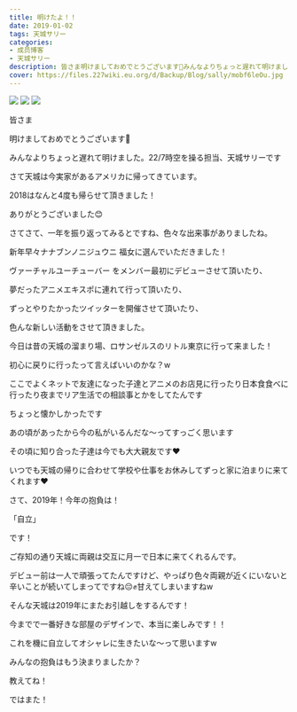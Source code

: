 ```yaml
---
title: 明けたよ！！
date: 2019-01-02
tags: 天城サリー
categories: 
- 成员博客
- 天城サリー
description: 皆さま明けましておめでとうございます🎍みんなよりちょっと遅れて明けました。22/7時空を操る担当、天城サリーですさて天城は今実家があるアメリカに帰ってきています。2018はなんと4度も帰らせて頂きました！あ...
cover: https://files.227wiki.eu.org/d/Backup/Blog/sally/mobf6leOu.jpg 
---
```

![](https://files.227wiki.eu.org/d/Backup/Blog/sally/mobf6leOu.jpg)
![](https://files.227wiki.eu.org/d/Backup/Blog/sally/mobzYJn4k.jpg)
![](https://files.227wiki.eu.org/d/Backup/Blog/sally/mobTBEd6d.jpg)

皆さま




明けましておめでとうございます🎍




みんなよりちょっと遅れて明けました。22/7時空を操る担当、天城サリーです







さて天城は今実家があるアメリカに帰ってきています。




2018はなんと4度も帰らせて頂きました！




ありがとうございました😊




さてさて、一年を振り返ってみるとですね、色々な出来事がありましたね。




新年早々ナナブンノニジュウニ 福女に選んでいただきました！




ヴァーチャルユーチューバー をメンバー最初にデビューさせて頂いたり、




夢だったアニメエキスポに連れて行って頂いたり、




ずっとやりたかったツイッターを開催させて頂いたり、




色んな新しい活動をさせて頂きました。






今日は昔の天城の溜まり場、ロサンゼルスのリトル東京に行って来ました！




初心に戻りに行ったって言えばいいのかな？w




ここでよくネットで友達になった子達とアニメのお店見に行ったり日本食食べに行ったり夜までリア生活での相談事とかをしてたんです




ちょっと懐かしかったです




あの頃があったから今の私がいるんだな〜ってすっごく思います






その頃に知り合った子達は今でも大大親友です❤️




いつでも天城の帰りに合わせて学校や仕事をお休みしてずっと家に泊まりに来てくれます❤️




さて、2019年！今年の抱負は！




「自立」




です！




ご存知の通り天城に両親は交互に月一で日本に来てくれるんです。




デビュー前は一人で頑張ってたんですけど、やっぱり色々両親が近くにいないと辛いことが続いてしまってですね😔✊甘えてしまいますねw




そんな天城は2019年にまたお引越しをするんです！




今までで一番好きな部屋のデザインで、本当に楽しみです！！




これを機に自立してオシャレに生きたいな〜って思いますw




みんなの抱負はもう決まりましたか？




教えてね！




ではまた！















